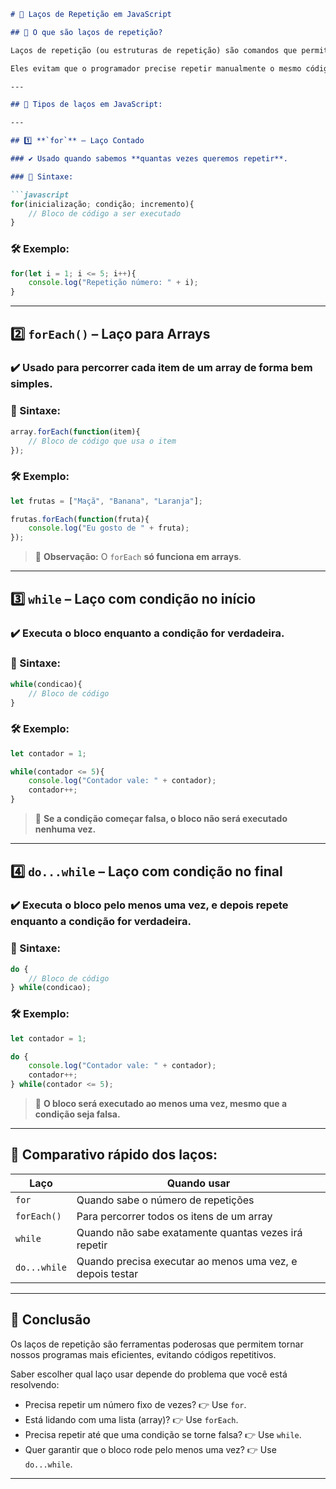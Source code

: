 
````markdown
# 🔁 Laços de Repetição em JavaScript

## 📖 O que são laços de repetição?

Laços de repetição (ou estruturas de repetição) são comandos que permitem executar **um bloco de código várias vezes**, de acordo com uma condição ou com a quantidade de itens em uma lista.

Eles evitam que o programador precise repetir manualmente o mesmo código várias vezes.

---

## 🔢 Tipos de laços em JavaScript:

---

## 1️⃣ **`for`** – Laço Contado

### ✔️ Usado quando sabemos **quantas vezes queremos repetir**.

### 📑 Sintaxe:

```javascript
for(inicialização; condição; incremento){
    // Bloco de código a ser executado
}
````

### 🛠️ Exemplo:

```javascript
for(let i = 1; i <= 5; i++){
    console.log("Repetição número: " + i);
}
```

---

## 2️⃣ **`forEach()`** – Laço para Arrays

### ✔️ Usado para percorrer **cada item de um array** de forma bem simples.

### 📑 Sintaxe:

```javascript
array.forEach(function(item){
    // Bloco de código que usa o item
});
```

### 🛠️ Exemplo:

```javascript
let frutas = ["Maçã", "Banana", "Laranja"];

frutas.forEach(function(fruta){
    console.log("Eu gosto de " + fruta);
});
```

> 🔸 **Observação:** O `forEach` **só funciona em arrays**.

---

## 3️⃣ **`while`** – Laço com condição no início

### ✔️ Executa o bloco **enquanto a condição for verdadeira**.

### 📑 Sintaxe:

```javascript
while(condicao){
    // Bloco de código
}
```

### 🛠️ Exemplo:

```javascript
let contador = 1;

while(contador <= 5){
    console.log("Contador vale: " + contador);
    contador++;
}
```

> 🔸 **Se a condição começar falsa, o bloco não será executado nenhuma vez.**

---

## 4️⃣ **`do...while`** – Laço com condição no final

### ✔️ Executa o bloco **pelo menos uma vez**, e depois repete **enquanto a condição for verdadeira**.

### 📑 Sintaxe:

```javascript
do {
    // Bloco de código
} while(condicao);
```

### 🛠️ Exemplo:

```javascript
let contador = 1;

do {
    console.log("Contador vale: " + contador);
    contador++;
} while(contador <= 5);
```

> 🔸 **O bloco será executado ao menos uma vez, mesmo que a condição seja falsa.**

---

## 🚦 Comparativo rápido dos laços:

| Laço         | Quando usar                                               |
| ------------ | --------------------------------------------------------- |
| `for`        | Quando sabe o número de repetições                        |
| `forEach()`  | Para percorrer todos os itens de um array                 |
| `while`      | Quando não sabe exatamente quantas vezes irá repetir      |
| `do...while` | Quando precisa executar ao menos uma vez, e depois testar |

---

## 🚀 Conclusão

Os laços de repetição são ferramentas poderosas que permitem tornar nossos programas mais eficientes, evitando códigos repetitivos.

Saber escolher qual laço usar depende do problema que você está resolvendo:

* Precisa repetir um número fixo de vezes? 👉 Use `for`.
* Está lidando com uma lista (array)? 👉 Use `forEach`.
* Precisa repetir até que uma condição se torne falsa? 👉 Use `while`.
* Quer garantir que o bloco rode pelo menos uma vez? 👉 Use `do...while`.

---

```
